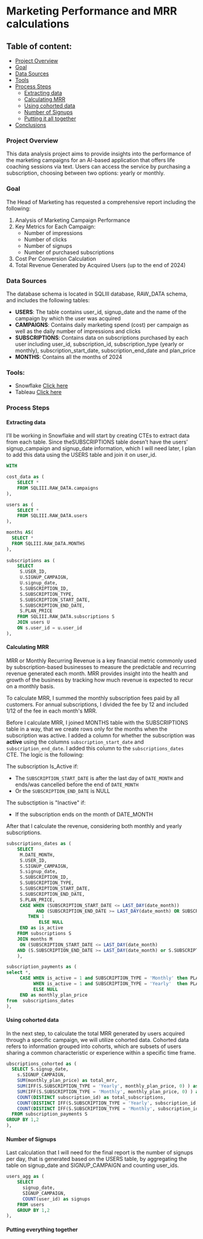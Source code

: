 # Marketing Performance and MRR calculations

## Table of content:

- [Project Overview](#project-overview)
- [Goal](#goal)
- [Data Sources](#data-sources)
- [Tools](#tools)
- [Process Steps](#process-steps)
   - [Extracting data](#extracting-data)
   - [Calculating MRR](#calculating-mrr)
   - [Using cohorted data](#using-cohorted-data)
   - [Number of Signups](#number-of-signups)
   - [Putting it all together](#putting-everything-together)
- [Conclusions](#conclusions)

### Project Overview

This data analysis project aims to provide insights into the performance of the marketing campaigns for an AI-based application that offers life coaching sessions via text. Users can access the service by purchasing a subscription, choosing between two options: yearly or monthly.

### Goal

The Head of Marketing has requested a comprehensive report including the following:

1. Analysis of Marketing Campaign Performance
2. Key Metrics for Each Campaign:
   - Number of impressions
   - Number of clicks
   - Number of signups
   - Number of purchased subscriptions
3. Cost Per Conversion Calculation
4. Total Revenue Generated by Acquired Users (up to the end of 2024)

### Data Sources 

The database schema is located in SQLIII database, RAW_DATA schema, and includes the following tables:

- **USERS**: The table contains user_id, signup_date and the name of the campaign by which the user was acquired
- **CAMPAIGNS**: Contains daily marketing spend (cost) per campaign as well as the daily number of impressions and clicks
- **SUBSCRIPTIONS**: Contains data on subscriptions purchased by each user including user_id, subscription_id, subscription_type (yearly or monthly), subscription_start_date, subscription_end_date and plan_price
- **MONTHS**: Contains all the months of 2024

### Tools:

 - Snowflake [Click here](https://app.snowflake.com/)
 - Tableau [Click here](https://public.tableau.com/app/discover)

### Process Steps

####  Extracting data

I’ll be working in Snowflake and will start by creating CTEs to extract data from each table. Since theSUBSCRIPTIONS table doesn’t have the users’ signup_campaign and signup_date information, which I will need later, I plan to add this data using the USERS table and join it on user_id.

```sql
WITH

cost_data as (
    SELECT *
    FROM SQLIII.RAW_DATA.campaigns
),

users as (
    SELECT *
    FROM SQLIII.RAW_DATA.users
),

months AS(
  SELECT *
  FROM SQLIII.RAW_DATA.MONTHS
),
    
subscriptions as (
    SELECT
     S.USER_ID,
     U.SIGNUP_CAMPAIGN,
     U.signup_date,
     S.SUBSCRIPTION_ID,
     S.SUBSCRIPTION_TYPE,
     S.SUBSCRIPTION_START_DATE,
     S.SUBSCRIPTION_END_DATE,
     S.PLAN_PRICE
    FROM SQLIII.RAW_DATA.subscriptions S
    JOIN users U 
    ON s.user_id = u.user_id
),
```

#### Calculating MRR

MRR or Monthly Recurring Revenue is a key financial metric commonly used by subscription-based businesses to measure the predictable and recurring revenue generated each month. MRR provides insight into the health and growth of the business by tracking how much revenue is expected to recur on a monthly basis. 

To calculate MRR, I summed the monthly subscription fees paid by all customers. For annual subscriptions, I divided the fee by 12 and included 1/12 of the fee in each month's MRR.

Before I calculate MRR, I joined MONTHS table with the SUBSCRIPTIONS table in a way, that we create rows only for the months when the subscription was active. I added a column for whether the subscription was **active** using the columns `subscription_start_date` and `subscription_end_date`. I added this column to the `subscriptions_dates` CTE. The logic is the following:

The subscription Is_Active if:
- The `SUBSCRIPTION_START_DATE` is after the last day of `DATE_MONTH` and ends/was cancelled before the end of `DATE_MONTH` 
- Or the `SUBSCRIPTION_END_DATE` is NULL

The subsctiption is "Inactive" if:
- If the subscription ends on the month of DATE_MONTH

After that I calculate the revenue, considering both monthly and yearly subscriptions.

```sql
subscriptions_dates as (
    SELECT
     M.DATE_MONTH,
     S.USER_ID,
     S.SIGNUP_CAMPAIGN,
     S.signup_date,
     S.SUBSCRIPTION_ID,
     S.SUBSCRIPTION_TYPE,
     S.SUBSCRIPTION_START_DATE,
     S.SUBSCRIPTION_END_DATE,
     S.PLAN_PRICE,
     CASE WHEN (SUBSCRIPTION_START_DATE <= LAST_DAY(date_month)) 
           AND (SUBSCRIPTION_END_DATE >= LAST_DAY(date_month) OR SUBSCRIPTION_END_DATE IS NULL) 
        THEN 1
		    ELSE NULL 
     END as is_active
    FROM subscriptions S 
    JOIN months M 
     ON (SUBSCRIPTION_START_DATE <= LAST_DAY(date_month)
    AND (S.SUBSCRIPTION_END_DATE >= LAST_DAY(date_month) or S.SUBSCRIPTION_END_DATE is null))
    ),

subscription_payments as (
select *,
     CASE WHEN is_active = 1 and SUBSCRIPTION_TYPE = 'Monthly' then PLAN_PRICE
          WHEN is_active = 1 and SUBSCRIPTION_TYPE = 'Yearly'  then PLAN_PRICE/12
          ELSE NULL
     END as monthly_plan_price
from  subscriptions_dates
),
```

#### Using cohorted data

In the next step, to calculate the total MRR generated by users acquired through a specific campaign, we will utilize cohorted data. Cohorted data refers to information grouped into cohorts, which are subsets of users sharing a common characteristic or experience within a specific time frame.

```sql
ubscriptions_cohorted as (
  SELECT S.signup_date,
	s.SIGNUP_CAMPAIGN,
	SUM(monthly_plan_price) as total_mrr,
	SUM(IFF(S.SUBSCRIPTION_TYPE = 'Yearly', monthly_plan_price, 0) ) as yearly_subscriptions_mrr,
	SUM(IFF(S.SUBSCRIPTION_TYPE = 'Monthly', monthly_plan_price, 0) ) as monthly_subscriptions_mrr,
	COUNT(DISTINCT subscription_id) as total_subscriptions,
	COUNT(DISTINCT IFF(S.SUBSCRIPTION_TYPE = 'Yearly', subscription_id, NULL) ) as yearly_subscriptions,
	COUNT(DISTINCT IFF(S.SUBSCRIPTION_TYPE = 'Monthly', subscription_id, NULL) ) as monthly_subscriptions
  FROM subscription_payments S 
GROUP BY 1,2
),
```

#### Number of Signups

Last calculation that I will need for the final report is the number of signups per day, that is generated based on the USERS table, by aggregating the table on signup_date and SIGNUP_CAMPAIGN and counting user_ids.

```sql
users_agg as (
    SELECT
      signup_date,
      SIGNUP_CAMPAIGN,
      COUNT(user_id) as signups
    FROM users
    GROUP BY 1,2
),
```

#### Putting everything together


